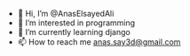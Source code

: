 - 👋 Hi, I’m @AnasElsayedAli
- 👀 I’m interested in programming
- 🌱 I’m currently learning django
- 📫 How to reach me anas.say3d@gmail.com


<!---
AnasElsayedAli/AnasElsayedAli is a ✨ special ✨ repository because its `README.md` (this file) appears on your GitHub profile.
You can click the Preview link to take a look at your changes.
--->
